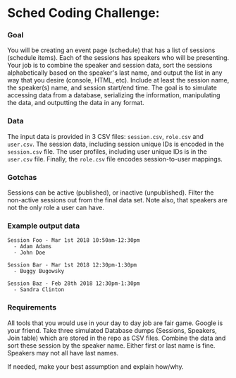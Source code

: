 # Sched Coding Challenge:

### Goal

You will be creating an event page (schedule) that has a list of sessions (schedule items). Each of the sessions has speakers who will be presenting. Your job is to combine the speaker and session data, sort the sessions alphabetically based on the speaker's last name, and output the list in any way that you desire (console, HTML, etc). Include at least the session name, the speaker(s) name, and session start/end time.
The goal is to simulate accessing data from a database, serializing the information, manipulating the data, and outputting the data in any format.

### Data

The input data is provided in 3 CSV files: `session.csv`, `role.csv` and `user.csv`. The session data, including session unique IDs is encoded in the `session.csv` file. The user profiles, including user unique IDs is in the `user.csv` file. Finally, the `role.csv` file encodes session-to-user mappings.

### Gotchas

Sessions can be active (published), or inactive (unpublished). Filter the non-active sessions out from the final data set. Note also, that speakers are not the only role a user can have.

### Example output data

```
Session Foo - Mar 1st 2018 10:50am-12:30pm
  - Adam Adams
  - John Doe

Session Bar - Mar 1st 2018 12:30pm-1:30pm
  - Buggy Bugowsky

Session Baz - Feb 28th 2018 12:30pm-1:30pm
  - Sandra Clinton
```

### Requirements

All tools that you would use in your day to day job are fair game. Google is your friend. Take three simulated Database dumps (Sessions, Speakers, Join table) which are stored in the repo as CSV files. Combine the data and sort these session by the speaker name. Either first or last name is fine. Speakers may not all have last names.

If needed, make your best assumption and explain how/why.
